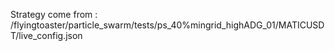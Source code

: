 Strategy come from : /flyingtoaster/particle_swarm/tests/ps_40%mingrid_highADG_01/MATICUSDT/live_config.json